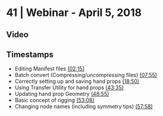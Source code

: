# 41 | Webinar - April 5, 2018
## Video
<div class="responsive-container"><div id="player"></div></div>
<script>
      var tag = document.createElement('script');
      tag.src = "https://www.youtube.com/iframe_api";
      var firstScriptTag = document.getElementsByTagName('script')[0];
      firstScriptTag.parentNode.insertBefore(tag, firstScriptTag);
      var player;
      function onYouTubeIframeAPIReady() {
        player = new YT.Player('player', {
          videoId: 'au9i1A5jasE',
        });
      }
    
    function setCurrentTime(slideNum) {
    var object = [135, 475, 1130, 2615, 2935, 3188, 3478]
    player.seekTo(object[slideNum]);
  }
</script>
    
## Timestamps
* Editing Manifest files <a href="javascript:void(0);" onclick="setCurrentTime(0)">(02:15)</a>
* Batch convert (Compressing/uncompressing files) <a href="javascript:void(0);" onclick="setCurrentTime(1)">(07:55)</a>
* Correctly setting up and saving hand props <a href="javascript:void(0);" onclick="setCurrentTime(2)">(18:50)</a>
* Using Transfer Utility for hand props <a href="javascript:void(0);" onclick="setCurrentTime(3)">(43:35)</a>
* Updating hand prop Geometry <a href="javascript:void(0);" onclick="setCurrentTime(4)">(48:55)</a>
* Basic concept of rigging <a href="javascript:void(0);" onclick="setCurrentTime(5)">(53:08)</a>
* Changing node names (including symmetry tips) <a href="javascript:void(0);" onclick="setCurrentTime(6)">(57:58)</a>
